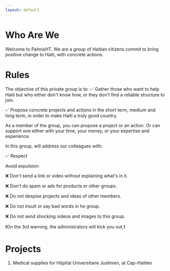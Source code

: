 ```yaml
---
layout: default
---
```


# Who Are We
Welcome to PalmisHT. We are a group of Haitian citizens commit to bring positive change to Haiti, with concrete actions. 

# Rules 
The objective of this private group is to:
✅ Gather those who want to help Haiti but who either don't know how, or they don't find a reliable structure to join.

✅ Propose concrete projects and actions in the short term, medium and long term, in order to make Haiti a truly good country.

As a member of the group, you can propose a project or an action.
Or can support one either with your time, your money, or your expertise and experience.

In this group, will address our colleagues with:

✅ Respect


Avoid expulsion:

❌ Don't send a link or video without explaining what's in it.

❌ Don't do spam or ads for products or other groups.

❌ Do not despise projects and ideas of other members.

❌ Do not insult or say bad words in he group.

❌ Do not send shocking videos and images to this group.

❗️On the 3rd warning, the administrators will kick you out.❗

# Projects 
1. Medical supplies for Hôpital Universitaire Justinien, at Cap-Haitien
